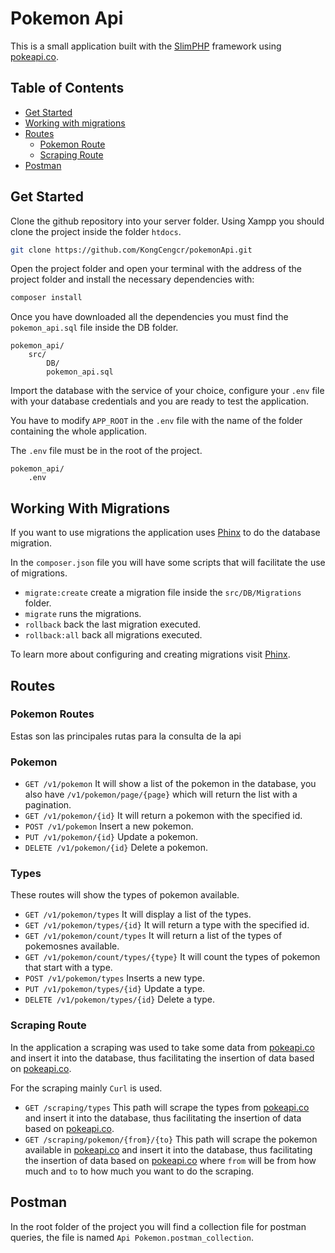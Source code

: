 # Pokemon Api

This is a small application built with the [SlimPHP](https://www.slimframework.com/) framework using [pokeapi.co](https://pokeapi.co/).

## Table of Contents

- [Get Started](#get-started)
- [Working with migrations](#working-with-migrations)
- [Routes](#routes)
  - [Pokemon Route](#pokemon-route)
  - [Scraping Route](#scraping-route)
- [Postman](#postman)

## Get Started

Clone the github repository into your server folder.
Using Xampp you should clone the project inside the folder `htdocs`.

```sh
git clone https://github.com/KongCengcr/pokemonApi.git
```

Open the project folder and open your terminal with the address of the project folder and install the necessary dependencies with:

```sh
composer install
```

Once you have downloaded all the dependencies you must find the `pokemon_api.sql` file inside the DB folder.

```
pokemon_api/
    src/
        DB/
        pokemon_api.sql
```

Import the database with the service of your choice, configure your `.env` file with your database credentials and you are ready to test the application.

You have to modify `APP_ROOT` in the `.env` file with the name of the folder containing the whole application.

The `.env` file must be in the root of the project.

```
pokemon_api/
    .env
```

## Working With Migrations

If you want to use migrations the application uses [Phinx](https://phinx.org/) to do the database migration.

In the `composer.json` file you will have some scripts that will facilitate the use of migrations.

- `migrate:create` create a migration file inside the `src/DB/Migrations` folder.
- `migrate` runs the migrations.
- `rollback` back the last migration executed.
- `rollback:all` back all migrations executed.

To learn more about configuring and creating migrations visit [Phinx](https://phinx.org/).

## Routes

### Pokemon Routes

Estas son las principales rutas para la consulta de la api

### Pokemon

- `GET /v1/pokemon` It will show a list of the pokemon in the database, you also have `/v1/pokemon/page/{page}` which will return the list with a pagination.
- `GET /v1/pokemon/{id}` It will return a pokemon with the specified id.
- `POST /v1/pokemon` Insert a new pokemon.
- `PUT /v1/pokemon/{id}` Update a pokemon.
- `DELETE /v1/pokemon/{id}` Delete a pokemon.

### Types

These routes will show the types of pokemon available.

- `GET /v1/pokemon/types` It will display a list of the types.
- `GET /v1/pokemon/types/{id}` It will return a type with the specified id.
- `GET /v1/pokemon/count/types` It will return a list of the types of pokemosnes available.
- `GET /v1/pokemon/count/types/{type}` It will count the types of pokemon that start with a type.
- `POST /v1/pokemon/types` Inserts a new type.
- `PUT /v1/pokemon/types/{id}` Update a type.
- `DELETE /v1/pokemon/types/{id}` Delete a type.

### Scraping Route

In the application a scraping was used to take some data from [pokeapi.co](https://pokeapi.co/) and insert it into the database, thus facilitating the insertion of data based on [pokeapi.co](https://pokeapi.co/).

For the scraping mainly `Curl` is used.

- `GET /scraping/types` This path will scrape the types from [pokeapi.co](https://pokeapi.co/) and insert it into the database, thus facilitating the insertion of data based on [pokeapi.co](https://pokeapi.co/).
- `GET /scraping/pokemon/{from}/{to}` This path will scrape the pokemon available in [pokeapi.co](https://pokeapi.co/) and insert it into the database, thus facilitating the insertion of data based on [pokeapi.co](https://pokeapi.co/) where `from` will be from how much and `to` to how much you want to do the scraping.

## Postman

In the root folder of the project you will find a collection file for postman queries, the file is named `Api Pokemon.postman_collection`.
